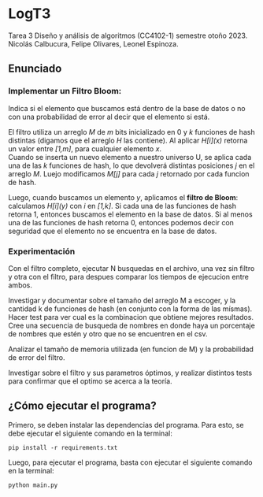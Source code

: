 # LogT3
Tarea 3 Diseño y análisis de algoritmos (CC4102-1)  semestre otoño 2023. Nicolás Calbucura, Felipe Olivares, Leonel Espinoza.
## Enunciado
### Implementar un **Filtro Bloom**:  
Indica si el elemento que buscamos está dentro de la base de datos o no con una probabilidad de error al decir que el elemento si está.  

El filtro utiliza un arreglo *M* de *m* bits inicializado en 0 y *k* funciones de hash distintas (digamos que el arreglo *H* las contiene). Al aplicar *H[i]\(x)* retorna un valor entre *[1,m]*, para cualquier elemento *x*.  
Cuando se inserta un nuevo elemento a nuestro universo U, se aplica cada una de las *k* funciones de hash, lo que devolverá distintas posiciones *j* en el arreglo *M*. Luejo modificamos *M[j]* para cada *j* retornado por cada funcion de hash.  

Luego, cuando buscamos un elemento *y*, aplicamos el **filtro de Bloom**: calculamos *H[i]\(y)* con *i* en *[1,k]*. Si cada una de las funciones de hash retorna 1, entonces buscamos el elemento en la base de datos. Si al menos una de las funciones de hash retorna 0, entonces podemos decir con seguridad que el elemento no se encuentra en la base de datos.  

### Experimentación  
Con el filtro completo, ejecutar N busquedas  en el archivo, una vez sin filtro y otra con el filtro, para despues comparar los tiempos de ejecucion entre ambos.    

Investigar y documentar sobre el tamaño del arreglo M a escoger, y la cantidad k de funciones de hash (en conjunto con la forma de las mísmas). Hacer test para ver cual es la combinacion que obtiene mejores resultados. Cree una secuencia de busqueda de nombres en donde haya un porcentaje de nombres que estén y otro que no se encuentren en el csv.  

Analizar el tamaño de memoria utilizada (en funcion de M) y la probabilidad de error del filtro.   

Investigar sobre el filtro y sus parametros óptimos, y realizar distintos tests para confirmar que el optimo se acerca a la teoría.  

## ¿Cómo ejecutar el programa?
Primero, se deben instalar las dependencias del programa. Para esto, se debe ejecutar el siguiente comando en la terminal:
```
pip install -r requirements.txt
```

Luego, para ejecutar el programa, basta con ejecutar el siguiente comando en la terminal:
```
python main.py
```

